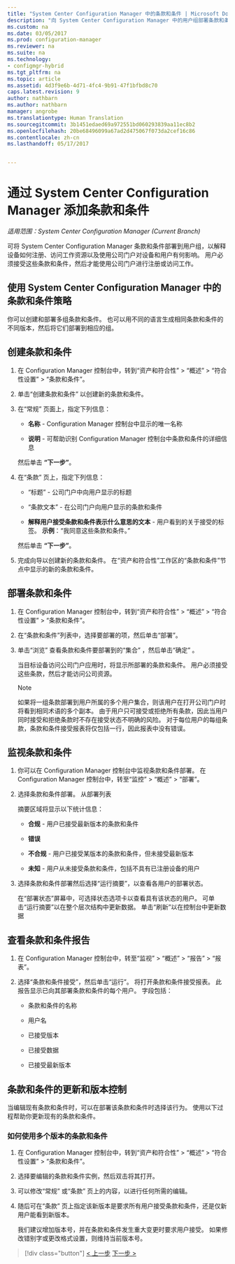 ```yaml
---
title: "System Center Configuration Manager 中的条款和条件 | Microsoft Docs"
description: "向 System Center Configuration Manager 中的用户组部署条款和条件。"
ms.custom: na
ms.date: 03/05/2017
ms.prod: configuration-manager
ms.reviewer: na
ms.suite: na
ms.technology:
- configmgr-hybrid
ms.tgt_pltfrm: na
ms.topic: article
ms.assetid: 4d3f9e6b-4d71-4fc4-9b91-47f1bfbd8c70
caps.latest.revision: 9
author: nathbarn
ms.author: nathbarn
manager: angrobe
ms.translationtype: Human Translation
ms.sourcegitcommit: 3b1451edaed69a972551bd060293839aa11ec8b2
ms.openlocfilehash: 20be68496099a67ad2d475067f073da2cef16c86
ms.contentlocale: zh-cn
ms.lasthandoff: 05/17/2017


---
```

# <a name="add-terms-and-conditions-with-system-center-configuration-manager"></a>通过 System Center Configuration Manager 添加条款和条件

*适用范围：System Center Configuration Manager (Current Branch)*

可将 System Center Configuration Manager 条款和条件部署到用户组，以解释设备如何注册、访问工作资源以及使用公司门户对设备和用户有何影响。 用户必须接受这些条款和条件，然后才能使用公司门户进行注册或访问工作。  

 ## <a name="working-with-terms-and-conditions-policies-in-system-center-configuration-manager"></a>使用 System Center Configuration Manager 中的条款和条件策略  
 你可以创建和部署多组条款和条件。 也可以用不同的语言生成相同条款和条件的不同版本，然后将它们部署到相应的组。  

## <a name="to-create-a-terms-and-conditions"></a>创建条款和条件  

1.  在 Configuration Manager 控制台中，转到“资产和符合性” > “概述” > “符合性设置” > “条款和条件”。  

2.  单击“创建条款和条件”  以创建新的条款和条件。  

3.  在“常规”  页面上，指定下列信息：  

    -   **名称** - Configuration Manager 控制台中显示的唯一名称  

    -   **说明** - 可帮助识别 Configuration Manager 控制台中条款和条件的详细信息  

     然后单击 **“下一步”**。  

4.  在“条款”  页上，指定下列信息：  

    -   “标题” - 公司门户中向用户显示的标题  

    -   “条款文本” - 在公司门户向用户显示的条款和条件  

    -   **解释用户接受条款和条件表示什么意思的文本** - 用户看到的关于接受的标签。 **示例**：“我同意这些条款和条件。”  

     然后单击 **“下一步”**。  

5.  完成向导以创建新的条款和条件。 在“资产和符合性”工作区的“条款和条件”节点中显示的新的条款和条件。  

## <a name="to-deploy-a-terms-and-conditions"></a>部署条款和条件  

1.  在 Configuration Manager 控制台中，转到“资产和符合性” > “概述” > “符合性设置” > “条款和条件”。  

2.  在“条款和条件”列表中，选择要部署的项，然后单击“部署”。  

3.  单击“浏览” 查看条款和条件要部署到的“集合”  ，然后单击“确定” 。  

     当目标设备访问公司门户应用时，将显示所部署的条款和条件。 用户必须接受这些条款，然后才能访问公司资源。  

    > [!NOTE]  
    >  如果将一组条款部署到用户所属的多个用户集合，则该用户在打开公司门户时将看到相同术语的多个副本。 由于用户只可接受或拒绝所有条款，因此当用户同时接受和拒绝条款时不存在接受状态不明确的风险。 对于每位用户的每组条款，条款和条件接受报表将仅包括一行，因此报表中没有错误。  

## <a name="to-monitor-terms-and-conditions"></a>监视条款和条件  

1.  你可以在 Configuration Manager 控制台中监视条款和条件部署。 在 Configuration Manager 控制台中，转至“监控” > “概述” > “部署”。  

2.  选择条款和条件部署。 从部署列表  

     摘要区域将显示以下统计信息：  

    -   **合规** - 用户已接受最新版本的条款和条件  

    -   **错误**  

    -   **不合规** - 用户已接受某版本的条款和条件，但未接受最新版本  

    -   **未知** - 用户从未接受条款和条件，包括不具有已注册设备的用户  

3.  选择条款和条件部署然后选择“运行摘要”，以查看各用户的部署状态。  

     在“部署状态”屏幕中，可选择状态选项卡以查看具有该状态的用户。 可单击“运行摘要”以在整个层次结构中更新数据。 单击“刷新”以在控制台中更新数据  

## <a name="to-view--a-terms-and-conditions-report"></a>查看条款和条件报告  

1.  在 Configuration Manager 控制台中，转至“监视” > “概述” > “报告” > “报表”。  

2.  选择“条款和条件接受”，然后单击“运行”。 将打开条款和条件接受报表。 此报告显示已向其部署条款和条件的每个用户。 字段包括：  

    -   条款和条件的名称  

    -   用户名  

    -   已接受版本  

    -   已接受数据  

    -   已接受最新版本  

## <a name="updates-and-version-control-for-terms-and-conditions"></a>条款和条件的更新和版本控制  
 当编辑现有条款和条件时，可以在部署该条款和条件时选择该行为。 使用以下过程帮助你更新现有的条款和条件。  

### <a name="how-to-work-with-multiple-versions-of-terms-and-conditions"></a>如何使用多个版本的条款和条件  

1.  在 Configuration Manager 控制台中，转到“资产和符合性” > “概述” > “符合性设置” > “条款和条件”。  

2.  选择要编辑的条款和条件实例，然后双击将其打开。  

3.  可以修改“常规”  或“条款”  页上的内容，以进行任何所需的编辑。  

4.  随后可在“条款”  页上指定该新版本是要求所有用户接受条款和条件，还是仅新用户能看到新版本。  

     我们建议增加版本号，并在条款和条件发生重大变更时要求用户接受。 如果修改错别字或更改格式设置，则维持当前版本号。

> [!div class="button"]
[< 上一步](configure-intune-subscription.md)  [下一步 >](create-service-connection-point.md)

